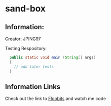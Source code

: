 sand-box
========

## Information:

  Creator: JPING97 
  
  Testing Respository:
  
```Java
  public static void main (String[] args)
  {
    // add later tests
  }
```

## Information Links

  Check out the link to [Floobits](https://www.floobits.com) and watch me code
